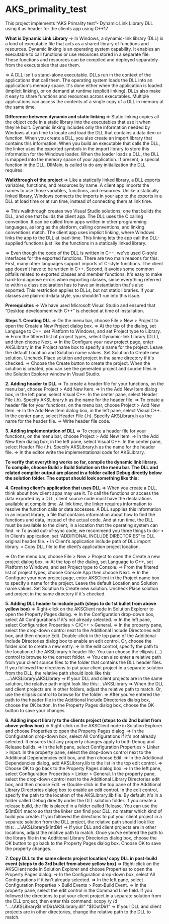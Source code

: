 # AKS_primality_test
This project implements “AKS Primality test”- Dynamic Link Library DLL using it as header for the clients app using C++17

**What is Dynamic Link Library**
=>	In Windows, a dynamic-link library (DLL) is a kind of executable file that acts as a shared library of functions and resources. Dynamic linking is an operating system capability. It enables an executable to call functions or use resources stored in a separate file. These functions and resources can be compiled and deployed separately from the executables that use them.

=> A DLL isn't a stand-alone executable. DLLs run in the context of the applications that call them. The operating system loads the DLL into an application's memory space. It's done either when the application is loaded (implicit linking), or on demand at runtime (explicit linking). DLLs also make it easy to share functions and resources across executables. Multiple applications can access the contents of a single copy of a DLL in memory at the same time.

**Difference between dynamic and static linking**
=>	Static linking copies all the object code in a static library into the executables that use it when they're built. Dynamic linking includes only the information needed by Windows at run time to locate and load the DLL that contains a data item or function. When you create a DLL, you also create an import library that contains this information. When you build an executable that calls the DLL, the linker uses the exported symbols in the import library to store this information for the Windows loader. When the loader loads a DLL, the DLL is mapped into the memory space of your application. If present, a special function in the DLL, DllMain, is called to do any initialization the DLL requires.


**Walkthrough of the project**
=>	Like a statically linked library, a DLL exports variables, functions, and resources by name. A client app imports the names to use those variables, functions, and resources. Unlike a statically linked library, Windows connects the imports in your app to the exports in a DLL at load time or at run time, instead of connecting them at link time.

=>	This walkthrough creates two Visual Studio solutions; one that builds the DLL, and one that builds the client app. The DLL uses the C calling convention. It can be called from apps written in other programming languages, as long as the platform, calling conventions, and linking conventions match. The client app uses implicit linking, where Windows links the app to the DLL at load-time. This linking lets the app call the DLL-supplied functions just like the functions in a statically linked library.


=>	Even though the code of the DLL is written in C++, we've used C-style interfaces for the exported functions. There are two main reasons for this: First, many other languages support imports of C-style functions. The client app doesn't have to be written in C++. Second, it avoids some common pitfalls related to exported classes and member functions. It's easy to make hard-to-diagnose errors when exporting classes, since everything referred to within a class declaration has to have an instantiation that's also exported. This restriction applies to DLLs, but not static libraries. If your classes are plain-old-data style, you shouldn't run into this issue.

**Prerequisites**
=>	We have used Microsoft Visual Studio and ensured that “Desktop development with C++” is checked at time of installation.

**Steps**
**1.	Creating DLL**
=>	On the menu bar, choose File > New > Project to open the Create a New Project dialog box.
=>	At the top of the dialog, set Language to C++, set Platform to Windows, and set Project type to Library.
=>	From the filtered list of project types, select Dynamic-link Library (DLL), and then choose Next.
=>	In the Configure your new project page, enter AKSLibrary in the Project name box to specify a name for the project. Leave the default Location and Solution name values. Set Solution to Create new solution. Uncheck Place solution and project in the same directory if it's checked.
=>	Choose the Create button to create the project. When the solution is created, you can see the generated project and source files in the Solution Explorer window in Visual Studio.

**2.	Adding header to DLL**
=>	To create a header file for your functions, on the menu bar, choose Project > Add New Item.
=>	In the Add New Item dialog box, in the left pane, select Visual C++. In the center pane, select Header File (.h). Specify AKSLibrary.h as the name for the header file.
=>	To create a header file for your functions, on the menu bar, choose Project > Add New Item.
=>	In the Add New Item dialog box, in the left pane, select Visual C++. In the center pane, select Header File (.h). Specify AKSLibrary.h as the name for the header file.
=>	Write header file code.

**3.	Adding implementation of DLL**
=>	To create a header file for your functions, on the menu bar, choose Project > Add New Item.
=>	In the Add New Item dialog box, in the left pane, select Visual C++. In the center pane, select Header File (.h). Specify AKSLibrary.h as the name for the header file.
=>	In the editor write the implementational code for AKSLibrary.

**To verify that everything works so far, compile the dynamic link library. To compile, choose Build > Build Solution on the menu bar. The DLL and related compiler output are placed in a folder called Debug directly below the solution folder. The output should look something like this:** 


**4.	Creating client’s application that uses DLL**
=>	When you create a DLL, think about how client apps may use it. To call the functions or access the data exported by a DLL, client source code must have the declarations available at compile time. At link time, the linker requires information to resolve the function calls or data accesses. A DLL supplies this information in an import library, a file that contains information about how to find the functions and data, instead of the actual code. And at run time, the DLL must be available to the client, in a location that the operating system can find.
=>	To avoid out-of-sync code, we recommend you three things to do-
•	In Client’s application, set “ADDITIONAL INCLUDE DIRECTORIES” to DLL original header file.
•	In Client’s application include path of DLL import library.
•	Copy DLL file to the client’s application project location. 

=>	On the menu bar, choose File > New > Project to open the Create a new project dialog box.
=>	At the top of the dialog, set Language to C++, set Platform to Windows, and set Project type to Console.
=>	From the filtered list of project types, choose Console App then choose Next.
=>	In the Configure your new project page, enter AKSClient in the Project name box to specify a name for the project. Leave the default Location and Solution name values. Set Solution to Create new solution. Uncheck Place solution and project in the same directory if it's checked.




**5.	Adding DLL header to include path (steps to do 1st bullet from above yellow box)**
=>	Right-click on the AKSClient node in Solution Explorer to open the Property Pages dialog.
=>	In the Configuration drop-down box, select All Configurations if it's not already selected.
=>	In the left pane, select Configuration Properties > C/C++ > General.
=>	In the property pane, select the drop-down control next to the Additional Include Directories edit box, and then choose Edit. Double-click in the top pane of the Additional Include Directories dialog box to enable an edit control. Or, choose the folder icon to create a new entry.
=>	In the edit control, specify the path to the location of the AKSLibrary.h header file. You can choose the ellipsis (...) control to browse to the correct folder.
=>	You can also enter a relative path from your client source files to the folder that contains the DLL header files. If you followed the directions to put your client project in a separate solution from the DLL, the relative path should look like this:
..\..\AKSLibrary\AKSLibrary
=>	If your DLL and client projects are in the same solution, the relative path might look like this:
..\AKSLibrary
=>	When the DLL and client projects are in other folders, adjust the relative path to match. Or, use the ellipsis control to browse for the folder.
=>	After you've entered the path to the header file in the Additional Include Directories dialog box, choose the OK button. In the Property Pages dialog box, choose the OK button to save your changes.

**6.	Adding import library to the clients project (steps to do 2nd bullet from above yellow box)**
=>	Right-click on the AKSClient node in Solution Explorer and choose Properties to open the Property Pages dialog.
=>	In the Configuration drop-down box, select All Configurations if it's not already selected. It ensures that any property changes apply to both Debug and Release builds.
=>	In the left pane, select Configuration Properties > Linker > Input. In the property pane, select the drop-down control next to the Additional Dependencies edit box, and then choose Edit. 
=>	In the Additional Dependencies dialog, add AKSLibrary.lib to the list in the top edit control.
=>	Choose OK to go back to the Property Pages dialog box.
=>	In the left pane, select Configuration Properties > Linker > General. In the property pane, select the drop-down control next to the Additional Library Directories edit box, and then choose Edit.
=>	Double-click in the top pane of the Additional Library Directories dialog box to enable an edit control. In the edit control, specify the path to the location of the AKSLibrary.lib file. By default, it's in a folder called Debug directly under the DLL solution folder. If you create a release build, the file is placed in a folder called Release. You can use the $(IntDir) macro so that the linker can find your DLL, no matter which kind of build you create. If you followed the directions to put your client project in a separate solution from the DLL project, the relative path should look like this:
                 ..\..\AKSLibrary\$(IntDir)
=>	If your DLL and client projects are in other locations, adjust the relative path to match. Once you've entered the path to the library file in the Additional Library Directories dialog box, choose the OK button to go back to the Property Pages dialog box. Choose OK to save the property changes.

**7.	Copy DLL to the same clients project location/ copy DLL in post-build event (steps to do 3rd bullet from above yellow box)**
=>	Right-click on the AKSClient node in Solution Explorer and choose Properties to open the Property Pages dialog.
=>	In the Configuration drop-down box, select All Configurations if it isn't already selected.
=>	In the left pane, select Configuration Properties > Build Events > Post-Build Event.
=>	In the property pane, select the edit control in the Command Line field. If you followed the directions to put your client project in a separate solution from the DLL project, then enter this command:
xcopy /y /d "..\..\AKSLibrary\$(IntDir)AKSLibrary.dll" "$(OutDir)"
=>	If your DLL and client projects are in other directories, change the relative path to the DLL to match.

